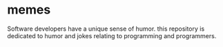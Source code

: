 # memes
Software developers have a unique sense of humor. this repository is dedicated to humor and jokes relating to programming and programmers.
